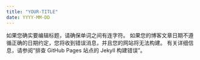 ```yaml
---
title: "YOUR-TITLE"
date: YYYY-MM-DD
---
```


如果您确实要编辑标题，请确保单词之间有连字符。 如果您的博客文章日期不遵循正确的日期约定，您将收到错误消息，并且您的网站将无法构建。 有关详细信息，请参阅“排查 GitHub Pages 站点的 Jekyll 构建错误”。
